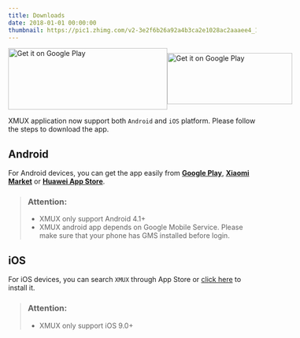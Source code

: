 ```yaml
---
title: Downloads
date: 2018-01-01 00:00:00
thumbnail: https://pic1.zhimg.com/v2-3e2f6b26a92a4b3ca2e1028ac2aaaee4_1200x500.jpg
---
```

<div style="display: flex"><div><a href='https://play.google.com/store/apps/details?id=org.ctbeta.xmux.xmux&pcampaignid=MKT-Other-global-all-co-prtnr-py-PartBadge-Mar2515-1'><img width="323px" height="125px" alt='Get it on Google Play' src='https://play.google.com/intl/en_us/badges/images/generic/en_badge_web_generic.png'/></a></div><div style="margin-top: 10px"><a href='https://itunes.apple.com/my/app/xmux/id1366324008'><img width="254px" height="104px" alt='Get it on Google Play' src='https://developer.apple.com/app-store/marketing/guidelines/images/badge-download-on-the-app-store.svg'/></a></div></div>

XMUX application now support both `Android` and `iOS` platform. Please follow the steps to download the app.

## Android

For Android devices, you can get the app easily from [**Google Play**](https://play.google.com/store/apps/details?id=org.ctbeta.xmux.xmux), [**Xiaomi Market**](http://app.mi.com/details?id=org.ctbeta.xmux.xmux) or [**Huawei App Store**](http://appstore.huawei.com/app/C100267661). 

> ### Attention:  
> - XMUX only support Android 4.1+  
> - XMUX android app depends on Google Mobile Service. Please make sure that your phone has GMS installed before login.

## iOS

For iOS devices, you can search `XMUX` through App Store or [click here](https://itunes.apple.com/my/app/xmux/id1366324008) to install it.

> ### Attention:  
> - XMUX only support iOS 9.0+  
